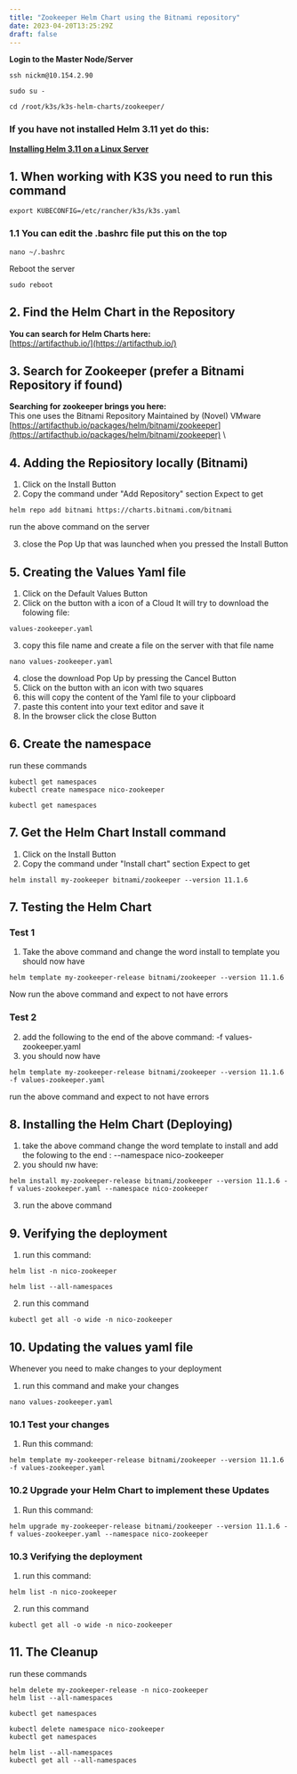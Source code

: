 ```yaml
---
title: "Zookeeper Helm Chart using the Bitnami repository"
date: 2023-04-20T13:25:29Z
draft: false
---
```


**Login to the Master Node/Server**
```
ssh nickm@10.154.2.90

sudo su -

cd /root/k3s/k3s-helm-charts/zookeeper/
```

### If you have not installed Helm 3.11 yet do this:
**[**Installing Helm 3.11 on a Linux Server**](http://rino.kozow.com/nico/posts/helm-chart-install-helm/)**

## 1. When working with K3S you need to run this command

```
export KUBECONFIG=/etc/rancher/k3s/k3s.yaml
```
### 1.1 You can edit the .bashrc file put this on the top
```
nano ~/.bashrc
```

Reboot the server
```
sudo reboot
```

## 2. Find the Helm Chart in the Repository
**You can search for Helm Charts here:** \
[https://artifacthub.io/](https://artifacthub.io/)

## 3. Search for Zookeeper (prefer a Bitnami Repository if found)

**Searching for zookeeper brings you here:** \
This one uses the Bitnami Repository Maintained by (Novel) VMware
[https://artifacthub.io/packages/helm/bitnami/zookeeper](https://artifacthub.io/packages/helm/bitnami/zookeeper) \


## 4. Adding the Repiository locally (Bitnami)
1. Click on the Install Button
2. Copy the command under "Add Repository" section
Expect to get
```
helm repo add bitnami https://charts.bitnami.com/bitnami
```
run the above command on the server

3. close the Pop Up that was launched when you pressed the Install Button

## 5. Creating the Values Yaml file
1. Click on the Default Values Button
2. Click on the button with a icon of a Cloud
It will try to download the folowing file:
```
values-zookeeper.yaml
```
3. copy this file name and create a file on the server with that file name
```
nano values-zookeeper.yaml
```

4. close the download Pop Up by pressing the Cancel Button
5. Click on the button with an icon with two squares
6. this will copy the content of the Yaml file to your clipboard
7. paste this content into your text editor and save it
8. In the browser click the close Button

## 6. Create the namespace
run these commands
```
kubectl get namespaces
kubectl create namespace nico-zookeeper

kubectl get namespaces
```
## 7. Get the Helm Chart Install command
1. Click on the Install Button
2. Copy the command under "Install chart" section
Expect to get
```
helm install my-zookeeper bitnami/zookeeper --version 11.1.6
```

## 7. Testing the Helm Chart 
### Test 1
1. Take the above command and change the word install to template
you should now have
```
helm template my-zookeeper-release bitnami/zookeeper --version 11.1.6
```
Now run the above command and expect to not have errors

### Test 2
2. add the following to the end of the above command: -f values-zookeeper.yaml
3. you should now have
```
helm template my-zookeeper-release bitnami/zookeeper --version 11.1.6 -f values-zookeeper.yaml 
```

run the above command and expect to not have errors

## 8. Installing the Helm Chart (Deploying)
1. take the above command change the word template to install and add the folowing to the end : --namespace nico-zookeeper
2. you should nw have:
```
helm install my-zookeeper-release bitnami/zookeeper --version 11.1.6 -f values-zookeeper.yaml --namespace nico-zookeeper
```
3. run the above command

## 9. Verifying the deployment
1. run this command:
```
helm list -n nico-zookeeper

helm list --all-namespaces
```

2. run this command
```
kubectl get all -o wide -n nico-zookeeper
```

## 10. Updating the values yaml file
Whenever you need to make changes to your deployment
1. run this command and make your changes
```
nano values-zookeeper.yaml
```

### 10.1  Test your changes
1. Run this command:
```
helm template my-zookeeper-release bitnami/zookeeper --version 11.1.6 -f values-zookeeper.yaml
```

### 10.2 Upgrade your Helm Chart to implement these Updates
1. Run this command:
```
helm upgrade my-zookeeper-release bitnami/zookeeper --version 11.1.6 -f values-zookeeper.yaml --namespace nico-zookeeper
```

### 10.3 Verifying the deployment
1. run this command:
```
helm list -n nico-zookeeper
```

2. run this command
```
kubectl get all -o wide -n nico-zookeeper
```
## 11. The Cleanup 
run these commands
```
helm delete my-zookeeper-release -n nico-zookeeper
helm list --all-namespaces

kubectl get namespaces

kubectl delete namespace nico-zookeeper
kubectl get namespaces

helm list --all-namespaces
kubectl get all --all-namespaces
```
